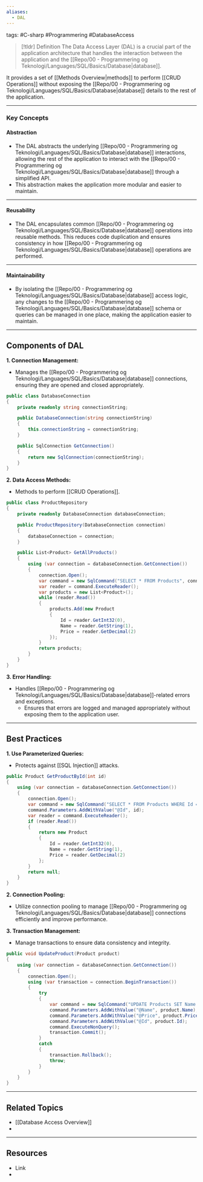 ```yaml
---
aliases:
  - DAL
---
```

tags: #C-sharp #Programmering #DatabaseAccess 

> [!tldr] Definition
> The Data Access Layer (DAL) is a crucial part of the application architecture that handles the interaction between the application and the [[Repo/00 - Programmering og Teknologi/Languages/SQL/Basics/Database|database]]. 

It provides a set of [[Methods Overview|methods]] to perform [[CRUD Operations]]  without exposing the [[Repo/00 - Programmering og Teknologi/Languages/SQL/Basics/Database|database]] details to the rest of the application.

---

### Key Concepts
#### Abstraction
- The DAL abstracts the underlying [[Repo/00 - Programmering og Teknologi/Languages/SQL/Basics/Database|database]] interactions, allowing the rest of the application to interact with the [[Repo/00 - Programmering og Teknologi/Languages/SQL/Basics/Database|database]] through a simplified API.
- This abstraction makes the application more modular and easier to maintain.

---

#### Reusability
- The DAL encapsulates common [[Repo/00 - Programmering og Teknologi/Languages/SQL/Basics/Database|database]] operations into reusable methods. This reduces code duplication and ensures consistency in how [[Repo/00 - Programmering og Teknologi/Languages/SQL/Basics/Database|database]] operations are performed.

---

#### Maintainability
- By isolating the [[Repo/00 - Programmering og Teknologi/Languages/SQL/Basics/Database|database]] access logic, any changes to the [[Repo/00 - Programmering og Teknologi/Languages/SQL/Basics/Database|database]] schema or queries can be managed in one place, making the application easier to maintain.

---

## Components of DAL
**1. Connection Management:**

- Manages the [[Repo/00 - Programmering og Teknologi/Languages/SQL/Basics/Database|database]] connections, ensuring they are opened and closed appropriately.
```csharp
public class DatabaseConnection
{
    private readonly string connectionString;

    public DatabaseConnection(string connectionString)
    {
        this.connectionString = connectionString;
    }

    public SqlConnection GetConnection()
    {
        return new SqlConnection(connectionString);
    }
}
```

**2. Data Access Methods:**

- Methods to perform [[CRUD Operations]].
```csharp
public class ProductRepository
{
    private readonly DatabaseConnection databaseConnection;

    public ProductRepository(DatabaseConnection connection)
    {
        databaseConnection = connection;
    }

    public List<Product> GetAllProducts()
    {
        using (var connection = databaseConnection.GetConnection())
        {
            connection.Open();
            var command = new SqlCommand("SELECT * FROM Products", connection);
            var reader = command.ExecuteReader();
            var products = new List<Product>();
            while (reader.Read())
            {
                products.Add(new Product
                {
                    Id = reader.GetInt32(0),
                    Name = reader.GetString(1),
                    Price = reader.GetDecimal(2)
                });
            }
            return products;
        }
    }
}
```

**3. Error Handling:**

- Handles [[Repo/00 - Programmering og Teknologi/Languages/SQL/Basics/Database|database]]-related errors and exceptions.
	- Ensures that errors are logged and managed appropriately without exposing them to the application user.

---

## Best Practices
**1. Use Parameterized Queries:**

- Protects against [[SQL Injection]] attacks.
```csharp
public Product GetProductById(int id)
{
    using (var connection = databaseConnection.GetConnection())
    {
        connection.Open();
        var command = new SqlCommand("SELECT * FROM Products WHERE Id = @Id", connection);
        command.Parameters.AddWithValue("@Id", id);
        var reader = command.ExecuteReader();
        if (reader.Read())
        {
            return new Product
            {
                Id = reader.GetInt32(0),
                Name = reader.GetString(1),
                Price = reader.GetDecimal(2)
            };
        }
        return null;
    }
}
```

**2. Connection Pooling:**

- Utilize connection pooling to manage [[Repo/00 - Programmering og Teknologi/Languages/SQL/Basics/Database|database]] connections efficiently and improve performance.

**3. Transaction Management:**

- Manage transactions to ensure data consistency and integrity.
```csharp
public void UpdateProduct(Product product)
{
    using (var connection = databaseConnection.GetConnection())
    {
        connection.Open();
        using (var transaction = connection.BeginTransaction())
        {
            try
            {
                var command = new SqlCommand("UPDATE Products SET Name = @Name, Price = @Price WHERE Id = @Id", connection, transaction);
                command.Parameters.AddWithValue("@Name", product.Name);
                command.Parameters.AddWithValue("@Price", product.Price);
                command.Parameters.AddWithValue("@Id", product.Id);
                command.ExecuteNonQuery();
                transaction.Commit();
            }
            catch
            {
                transaction.Rollback();
                throw;
            }
        }
    }
}
```

---

## Related Topics
- [[Database Access Overview]]
- 

---

## Resources
- Link
- 